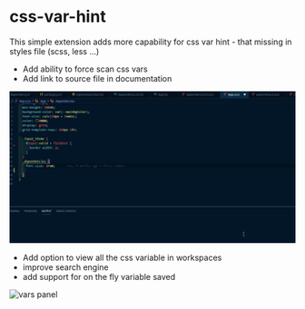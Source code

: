 # css-var-hint

This simple extension adds more capability for css var hint -
that missing in styles file (scss, less ...)

- Add ability to force scan css vars
- Add link to source file in documentation

![css var hint](./media/css-var-hint.gif)

- Add option to view all the css variable in workspaces
- improve search engine
- add support for on the fly variable saved

![vars panel](./media/panel.gif)
